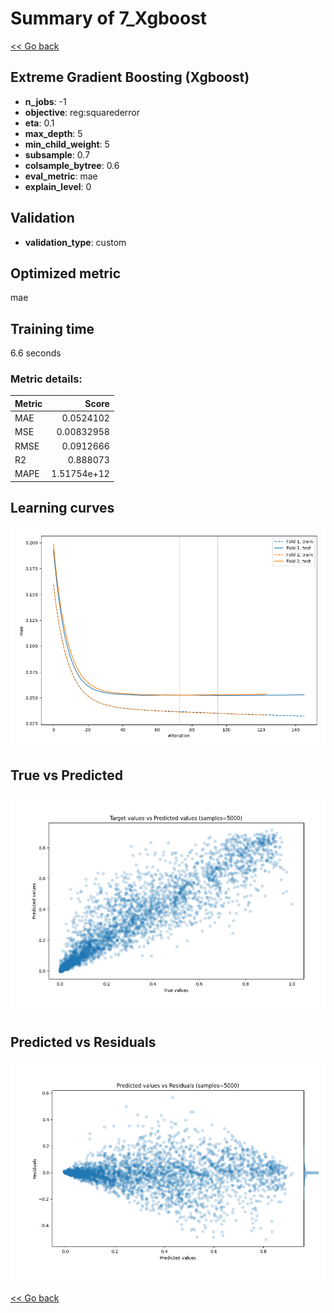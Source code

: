 # Summary of 7_Xgboost

[<< Go back](../README.md)


## Extreme Gradient Boosting (Xgboost)
- **n_jobs**: -1
- **objective**: reg:squarederror
- **eta**: 0.1
- **max_depth**: 5
- **min_child_weight**: 5
- **subsample**: 0.7
- **colsample_bytree**: 0.6
- **eval_metric**: mae
- **explain_level**: 0

## Validation
 - **validation_type**: custom

## Optimized metric
mae

## Training time

6.6 seconds

### Metric details:
| Metric   |       Score |
|:---------|------------:|
| MAE      | 0.0524102   |
| MSE      | 0.00832958  |
| RMSE     | 0.0912666   |
| R2       | 0.888073    |
| MAPE     | 1.51754e+12 |



## Learning curves
![Learning curves](learning_curves.png)
## True vs Predicted

![True vs Predicted](true_vs_predicted.png)


## Predicted vs Residuals

![Predicted vs Residuals](predicted_vs_residuals.png)



[<< Go back](../README.md)
